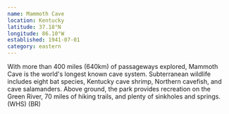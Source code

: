 ```yaml
---
name: Mammoth Cave
location: Kentucky
latitude: 37.18°N
longitude: 86.10°W
established: 1941-07-01
category: eastern
---
```


With more than 400 miles (640km) of passageways explored, Mammoth Cave is the world's longest known cave system. Subterranean wildlife includes eight bat species, Kentucky cave shrimp, Northern cavefish, and cave salamanders. Above ground, the park provides recreation on the Green River, 70 miles of hiking trails, and plenty of sinkholes and springs. (WHS) (BR)
